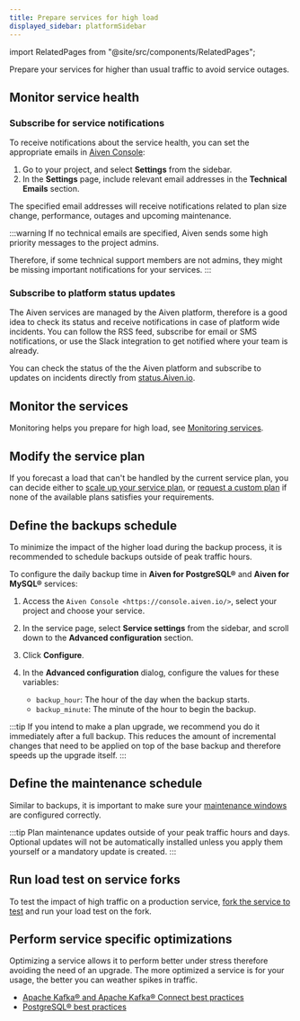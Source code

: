 ```yaml
---
title: Prepare services for high load
displayed_sidebar: platformSidebar
---
```


import RelatedPages from "@site/src/components/RelatedPages";

Prepare your services for higher than usual traffic to avoid service outages.

## Monitor service health

### Subscribe for service notifications

To receive notifications about the service health, you can set the
appropriate emails in [Aiven Console](https://console.aiven.io/):

1. Go to your project, and select **Settings** from the sidebar.
1. In the **Settings** page, include relevant email addresses in the
   **Technical Emails** section.

The specified email addresses will receive notifications related to
plan size change, performance, outages and upcoming maintenance.

:::warning
If no technical emails are specified, Aiven sends some high priority
messages to the project admins.

Therefore, if some technical support members are not admins, they might
be missing important notifications for your services.
:::

### Subscribe to platform status updates

The Aiven services are managed by the Aiven platform, therefore is a
good idea to check its status and receive notifications in case of
platform wide incidents. You can follow the RSS feed, subscribe for
email or SMS notifications, or use the Slack integration to get notified
where your team is already.

<!-- vale off -->
You can check the status of the the Aiven platform and subscribe to
updates on incidents directly from
[status.Aiven.io](https://status.aiven.io/).
<!-- vale on -->

## Monitor the services

Monitoring helps you prepare for high load, see
[Monitoring services](/docs/platform/howto/list-monitoring).

## Modify the service plan

If you forecast a load that can't be handled by the current service
plan, you can decide either to
[scale up your service plan](/docs/platform/howto/scale-services), or [request a custom plan](/docs/platform/howto/custom-plans)
if none of the available plans satisfies your requirements.

## Define the backups schedule

To minimize the impact of the higher load during the backup process, it is
recommended to schedule backups outside of peak traffic hours.

To configure the daily backup time in  **Aiven for PostgreSQL®** and **Aiven for MySQL®** services:

1. Access the `Aiven Console <https://console.aiven.io/>`, select your project and
   choose your service.
1. In the service page, select **Service settings** from the sidebar, and scroll down
   to the **Advanced configuration** section.
1. Click **Configure**.
1. In the **Advanced configuration** dialog, configure the values for these variables:

   - `backup_hour`: The hour of the day when the backup starts.
   - `backup_minute`: The minute of the hour to begin the backup.

:::tip
If you intend to make a plan upgrade, we recommend you do it immediately
after a full backup. This reduces the amount of incremental
changes that need to be applied on top of the base backup and therefore
speeds up the upgrade itself.
:::

## Define the maintenance schedule

Similar to backups, it is important to make sure your
[maintenance windows](/docs/platform/concepts/maintenance-window) are configured correctly.

:::tip
Plan maintenance updates outside of your peak traffic hours and days.
Optional updates will not be automatically installed unless you apply
them yourself or a mandatory update is created.
:::

## Run load test on service forks

To test the impact of high traffic on a production service,
[fork the service to test](/docs/platform/concepts/service-forking) and run your load
test on the fork.

## Perform service specific optimizations

Optimizing a service allows it to perform better under stress therefore
avoiding the need of an upgrade. The more optimized a service is for
your usage, the better you can weather spikes in traffic.

<RelatedPages/>

<!-- vale off -->
- [Apache Kafka® and Apache Kafka® Connect best practices](/docs/products/kafka/howto/best-practices)
- [PostgreSQL® best practices](/docs/products/postgresql/howto/optimize-pg-slow-queries)
<!-- vale on -->
